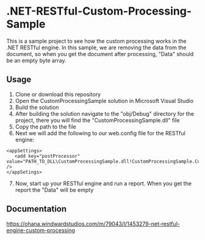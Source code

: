 # .NET-RESTful-Custom-Processing-Sample
This is a sample project to see how the custom processing works in the .NET RESTful engine. In this sample, we are removing the data from the document, so when you get the document after processing, "Data" should be an empty byte array.

## Usage
1. Clone or download this repository
2. Open the CustomProcessingSample solution in Microsoft Visual Studio
3. Build the solution
4. After building the solution navigate to the "obj/Debug" directory for the project, there you will find the "CustomProcessingSample.dll" file
5. Copy the path to the file
6. Next we will add the following to our web.config file for the RESTful engine:
```
<appSettings>
   <add key="postProcessor" value="PATH_TO_DLL\CustomProcessingSample.dll!CustomProcessingSample.CustomProcessor" />
</appSetings>
```
7. Now, start up your RESTful engine and run a report. When you get the report the "Data" will be empty

## Documentation 
https://ohana.windwardstudios.com/m/79043/l/1453279-net-restful-engine-custom-processing
